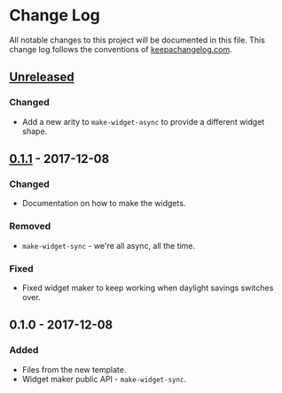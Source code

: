 # Change Log
All notable changes to this project will be documented in this file. This change log follows the conventions of [keepachangelog.com](http://keepachangelog.com/).

## [Unreleased]
### Changed
- Add a new arity to `make-widget-async` to provide a different widget shape.

## [0.1.1] - 2017-12-08
### Changed
- Documentation on how to make the widgets.

### Removed
- `make-widget-sync` - we're all async, all the time.

### Fixed
- Fixed widget maker to keep working when daylight savings switches over.

## 0.1.0 - 2017-12-08
### Added
- Files from the new template.
- Widget maker public API - `make-widget-sync`.

[Unreleased]: https://github.com/your-name/day7/compare/0.1.1...HEAD
[0.1.1]: https://github.com/your-name/day7/compare/0.1.0...0.1.1
